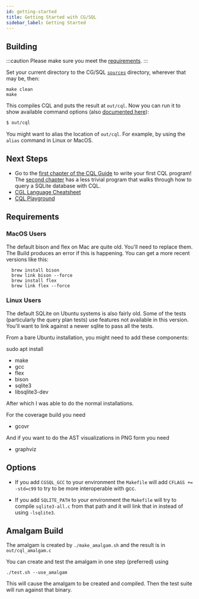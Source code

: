 ```yaml
---
id: getting-started
title: Getting Started with CG/SQL
sidebar_label: Getting Started
---
```


## Building
:::caution
Please make sure you meet the [requirements](#requirements).
:::

Set your current directory to the CG/SQL [`sources`](https://github.com/facebookincubator/CG-SQL/tree/main/sources) directory, wherever that may be, then:

```
make clean
make
```

This compiles CQL and puts the result at `out/cql`. Now you can run it to show available command options (also [documented here](https://cgsql.dev/cql-guide/x1)):
```bash
$ out/cql
```

You might want to alias the location of `out/cql`. For example, by using the `alias` command in Linux or MacOS.

## Next Steps

- Go to the [first chapter of the CQL Guide](/cql-guide/ch01#getting-started) to write your first CQL program!
The [second chapter](/cql-guide/ch02#a-sample-program) has a less trivial program that walks through how to query a SQLite database with CQL.
- [CGL Language Cheatsheet](/cql-guide/x6)
- [CQL Playground](/docs/playground)

## Requirements

### MacOS Users
The default bison and flex on Mac are quite old.  You'll need to replace them. The Build
produces an error if this is happening.  You can get a more recent versions like this:

```
  brew install bison
  brew link bison --force
  brew install flex
  brew link flex --force
```

### Linux Users
The default SQLite on Ubuntu systems is also fairly old.  Some of the tests (particularly
the query plan tests) use features not available in this version.  You'll want to link
against a newer sqlite to pass all the tests.

From a bare Ubuntu installation, you might need to add these components:

sudo apt install

* make
* gcc
* flex
* bison
* sqlite3
* libsqlite3-dev

After which I was able to do the normal installations.

For the coverage build you need
* gcovr

And if you want to do the AST visualizations in PNG form you need
* graphviz

## Options

* If you add `CGSQL_GCC` to your environment the `Makefile` will add `CFLAGS += -std=c99`
to try to be more interoperable with gcc.

* If you add `SQLITE_PATH` to your environment the `Makefile` will try to compile `sqlite3-all.c` from that path
and it will link that in instead of using `-lsqlite3`.

## Amalgam Build

The amalgam is created by `./make_amalgam.sh` and the result is in `out/cql_amalgam.c`

You can create and test the amalgam in one step (preferred) using

```
./test.sh --use_amalgam
```

This will cause the amalgam to be created and compiled.  Then the test suite will run against that binary.
